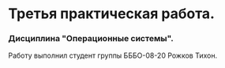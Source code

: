 <h1>Третья практическая работа.</h1>
<h3>Дисциплина "Операционные системы".</h3>
  <p>Работу выполнил студент группы БББО-08-20 Рожков Тихон.</p>
